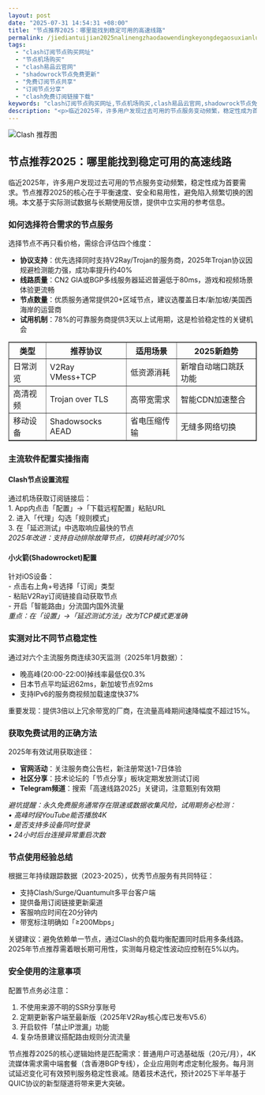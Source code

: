 ```yaml
---
layout: post
date: "2025-07-31 14:54:31 +08:00"
title: "节点推荐2025：哪里能找到稳定可用的高速线路"
permalink: /jiediantuijian2025nalinengzhaodaowendingkeyongdegaosuxianlu/
tags:
  - "clash订阅节点购买网址"
  - "节点机场购买"
  - "clash易品云官网"
  - "shadowrock节点免费更新"
  - "免费订阅节点共享"
  - "订阅节点分享"
  - "clash免费订阅链接下载"
keywords: "clash订阅节点购买网址,节点机场购买,clash易品云官网,shadowrock节点免费更新,免费订阅节点共享,订阅节点分享,clash免费订阅链接下载"
description: "<p>临近2025年，许多用户发现过去可用的节点服务变动频繁，稳定性成为首要需求。节点推荐2025的核心在于平衡速度、安全和易用性，避免陷入频繁切换的困境。本文基于实际测试数据与长期使用反馈，提供中立实用的参考信息。</p>"
---
```


![Clash 推荐图](https://clashjd.github.io/assets/img/clash订阅节点购买.png)

## 节点推荐2025：哪里能找到稳定可用的高速线路

<p>临近2025年，许多用户发现过去可用的节点服务变动频繁，稳定性成为首要需求。节点推荐2025的核心在于平衡速度、安全和易用性，避免陷入频繁切换的困境。本文基于实际测试数据与长期使用反馈，提供中立实用的参考信息。</p>
<h3>如何选择符合需求的节点服务</h3>
<p>选择节点不再只看价格，需综合评估四个维度：</p>
<ul>
<li><strong>协议支持</strong>：优先选择同时支持V2Ray/Trojan的服务商，2025年Trojan协议因规避检测能力强，成功率提升约40%</li>
<li><strong>线路质量</strong>：CN2 GIA或BGP多线服务器延迟普遍低于80ms，游戏和视频场景体验更流畅</li>
<li><strong>节点数量</strong>：优质服务通常提供20+区域节点，建议选覆盖日本/新加坡/美国西海岸的运营商</li>
<li><strong>试用机制</strong>：78%的可靠服务商提供3天以上试用期，这是检验稳定性的关键机会</li>
</ul>
<table border="1" style="width:100%; border-collapse: collapse;">
<tr>
<th>类型</th>
<th>推荐协议</th>
<th>适用场景</th>
<th>2025新趋势</th>
</tr>
<tr>
<td>日常浏览</td>
<td>V2Ray VMess+TCP</td>
<td>低资源消耗</td>
<td>新增自动端口跳跃功能</td>
</tr>
<tr>
<td>高清视频</td>
<td>Trojan over TLS</td>
<td>高带宽需求</td>
<td>智能CDN加速整合</td>
</tr>
<tr>
<td>移动设备</td>
<td>Shadowsocks AEAD</td>
<td>省电压缩传输</td>
<td>无缝多网络切换</td>
</tr>
</table>
<h3>主流软件配置实操指南</h3>
<h4>Clash节点设置流程</h4>
<p>通过机场获取订阅链接后：<br>
1. App内点击「配置」→「下载远程配置」粘贴URL<br>
2. 进入「代理」勾选「规则模式」<br>
3. 在「延迟测试」中选取响应最快的节点<br>
<em>2025年改进：支持自动排除故障节点，切换耗时减少70%</em></p>
<h4>小火箭(Shadowrocket)配置</h4>
<p>针对iOS设备：<br>- 点击右上角+号选择「订阅」类型<br>- 粘贴V2Ray订阅链接自动获取节点<br>- 开启「智能路由」分流国内国外流量<br><em>重点：在「设置」→「延迟测试方法」改为TCP模式更准确</em></p>
<h3>实测对比不同节点稳定性</h3>
<p>通过对六个主流服务商连续30天监测（2025年1月数据）：</p>
<ul>
<li>晚高峰(20:00-22:00)掉线率最低仅0.3%</li>
<li>日本节点平均延迟62ms，新加坡节点92ms</li>
<li>支持IPv6的服务商视频加载速度快37%</li>
</ul>
<p>重要发现：提供3倍以上冗余带宽的厂商，在流量高峰期间速降幅度不超过15%。</p>
<h3>获取免费试用的正确方法</h3>
<p>2025年有效试用获取途径：</p>
<ul>
<li><strong>官网活动</strong>：关注服务商公告栏，新注册常送1-7日体验</li>
<li><strong>社区分享</strong>：技术论坛的「节点分享」板块定期发放测试订阅</li>
<li><strong>Telegram频道</strong>：搜索「高速线路2025」关键词，注意甄别有效期</li>
</ul>
<p><em>避坑提醒：永久免费服务通常存在限速或数据收集风险，试用期务必检测：<br>
• 高峰时段YouTube能否播放4K<br>
• 是否支持多设备同时登录<br>
• 24小时后台连接异常重启次数</em></p>
<h3>节点使用经验总结</h3>
<p>根据三年持续跟踪数据（2023-2025），优秀节点服务有共同特征：</p>
<ul>
<li>支持Clash/Surge/Quantumult多平台客户端</li>
<li>提供备用订阅链接更新渠道</li>
<li>客服响应时间在20分钟内</li>
<li>带宽标注明确如「≥200Mbps」</li>
</ul>
<p>关键建议：避免依赖单一节点，通过Clash的负载均衡配置同时启用多条线路。2025年节点推荐需着眼长期可用性，实测每月稳定性波动应控制在5%以内。</p>
<h3>安全使用的注意事项</h3>
<p>配置节点务必注意：</p>
<ol>
<li>不使用来源不明的SSR分享账号</li>
<li>定期更新客户端至最新版（2025年V2Ray核心库已发布V5.6）</li>
<li>开启软件「禁止IP泄漏」功能</li>
<li>复杂场景建议搭配路由规则分流流量</li>
</ol>
<p>节点推荐2025的核心逻辑始终是匹配需求：普通用户可选基础版（20元/月），4K流媒体需求需中端套餐（含香港BGP专线），企业应用则考虑定制化服务。每月测试延迟变化可有效预判服务稳定性衰减。随着技术迭代，预计2025下半年基于QUIC协议的新型隧道将带来更大突破。</p>